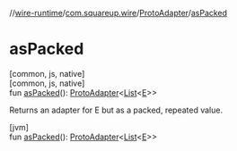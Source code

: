 //[wire-runtime](../../../index.md)/[com.squareup.wire](../index.md)/[ProtoAdapter](index.md)/[asPacked](as-packed.md)

# asPacked

[common, js, native]\
[common, js, native]\
fun [asPacked](as-packed.md)(): [ProtoAdapter](index.md)&lt;[List](https://kotlinlang.org/api/latest/jvm/stdlib/kotlin.collections/-list/index.html)&lt;[E](index.md)&gt;&gt;

Returns an adapter for E but as a packed, repeated value.

[jvm]\
fun [asPacked](as-packed.md)(): [ProtoAdapter](index.md)&lt;[List](https://kotlinlang.org/api/latest/jvm/stdlib/kotlin.collections/-list/index.html)&lt;[E](index.md)&gt;&gt;
